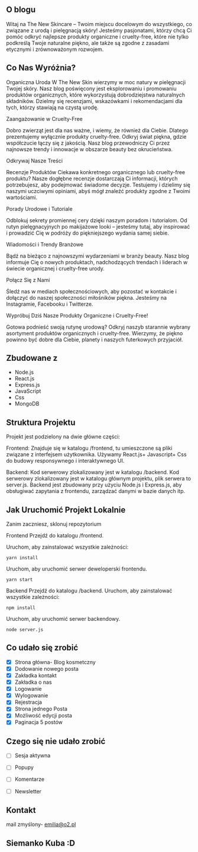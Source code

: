 

## O blogu

Witaj na The New Skincare – Twoim miejscu docelowym do wszystkiego, co związane z urodą i pielęgnacją skóry! Jesteśmy pasjonatami, którzy chcą Ci pomóc odkryć najlepsze produkty organiczne i cruelty-free, które nie tylko podkreślą Twoje naturalne piękno, ale także są zgodne z zasadami etycznymi i zrównoważonym rozwojem.

## Co Nas Wyróżnia?

Organiczna Uroda
W The New Skin wierzymy w moc natury w pielęgnacji Twojej skóry. Nasz blog poświęcony jest eksplorowaniu i promowaniu produktów organicznych, które wykorzystują dobrodziejstwa naturalnych składników. Dzielmy się recenzjami, wskazówkami i rekomendacjami dla tych, którzy stawiają na czystą urodę.

Zaangażowanie w Cruelty-Free

Dobro zwierząt jest dla nas ważne, i wiemy, że również dla Ciebie. Dlatego prezentujemy wyłącznie produkty cruelty-free. Odkryj świat piękna, gdzie współczucie łączy się z jakością. Nasz blog przewodniczy Ci przez najnowsze trendy i innowacje w obszarze beauty bez okrucieństwa.

Odkrywaj Nasze Treści

Recenzje Produktów
Ciekawa konkretnego organicznego lub cruelty-free produktu? Nasze dogłębne recenzje dostarczają Ci informacji, których potrzebujesz, aby podejmować świadome decyzje. Testujemy i dzielimy się naszymi uczciwymi opiniami, abyś mógł znaleźć produkty zgodne z Twoimi wartościami.

Porady Urodowe i Tutoriale

Odblokuj sekrety promiennej cery dzięki naszym poradom i tutorialom. Od rutyn pielęgnacyjnych po makijażowe looki – jesteśmy tutaj, aby inspirować i prowadzić Cię w podróży do piękniejszego wydania samej siebie.

Wiadomości i Trendy Branżowe

Bądź na bieżąco z najnowszymi wydarzeniami w branży beauty. Nasz blog informuje Cię o nowych produktach, nadchodzących trendach i liderach w świecie organicznej i cruelty-free urody.

Połącz Się z Nami

Śledź nas w mediach społecznościowych, aby pozostać w kontakcie i dołączyć do naszej społeczności miłośników piękna. Jesteśmy na Instagramie, Facebooku i Twitterze.

Wypróbuj Dziś Nasze Produkty Organiczne i Cruelty-Free!

Gotowa podnieść swoją rutynę urodową? Odkryj naszyb starannie wybrany asortyment produktów organicznych i cruelty-free. Wierzymy, że piękno powinno być dobre dla Ciebie, planety i naszych futerkowych przyjaciół.


## Zbudowane z 

* Node.js
* React.js
* Express.js
* JavaScript
* Css
* MongoDB


## Struktura Projektu

Projekt jest podzielony na dwie główne części:

Frontend: 
Znajduje się w katalogu /frontend, tu umieszczone są pliki związane z interfejsem użytkownika. Używamy React.js+ Javascript+ Css do budowy responsywnego i interaktywnego UI.

Backend: 
Kod serwerowy zlokalizowany jest w katalogu /backend. Kod serwerowy zlokalizowany jest w katalogu głównym projektu, plik serwera to server.js. Backend jest zbudowany przy użyciu Node.js i Express.js, aby obsługiwać zapytania z frontendu, zarządzać danymi w bazie danych itp.

## Jak Uruchomić Projekt Lokalnie

Zanim zaczniesz, sklonuj repozytorium 

Frontend
Przejdź do katalogu /frontend.

Uruchom, aby zainstalować wszystkie zależności:

```yarn install```

Uruchom, aby uruchomić serwer deweloperski frontendu.

```yarn start```

Backend
Przejdź do katalogu /backend.
Uruchom, aby zainstalować wszystkie zależności:

```npm install```

Uruchom, aby uruchomić serwer backendowy.

```node server.js```

## Co udało się zrobić 
- [x] Strona główna- Blog kosmetczny
- [x] Dodowanie nowego posta
- [x] Zakładka kontakt
- [x] Zakładka o nas
- [x] Logowanie
- [x] Wylogowanie
- [x] Rejestracja
- [x] Strona jednego Posta
- [x] Możliwość edycji posta
- [x] Paginacja 5 postów

## Czego się nie udało zrobić
- [ ] Sesja aktywna
- [ ] Popupy 
- [ ] Komentarze
- [ ] Newsletter


## Kontakt

mail zmyślony- emilia@o2.pl


## Siemanko Kuba :D 

